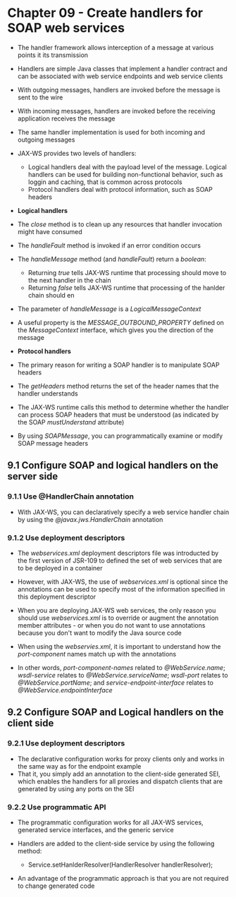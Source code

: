 # Chapter 09 - Create handlers for SOAP web services
* The handler framework allows interception of a message at various points it its transmission
* Handlers are simple Java classes that implement a handler contract and can be associated with web service endpoints and web service clients
* With outgoing messages, handlers are invoked before the message is sent to the wire
* With incoming messages, handlers are invoked before the receiving application receives the message
* The same handler implementation is used for both incoming and outgoing messages

* JAX-WS provides two levels of handlers:
    * Logical handlers deal with the payload level of the message. Logical handlers can be used for building non-functional behavior, such as loggin and caching, that is common across protocols
    * Protocol handlers deal with protocol information, such as SOAP headers

* **Logical handlers**
* The *close* method is to clean up any resources that handler invocation might have consumed
* The *handleFault* method is invoked if an error condition occurs
* The *handleMessage* method (and *handleFault*) return a *boolean*:
    * Returning *true* tells JAX-WS runtime that processing should move to the next handler in the chain
    * Returning *false* tells JAX-WS runtime that processing of the hanlder chain should en

* The parameter of *handleMessage* is a *LogicalMessageContext*
* A useful property is the *MESSAGE_OUTBOUND_PROPERTY* defined on the *MessageContext* interface, which gives you the direction of the message

* **Protocol handlers**
* The primary reason for writing a SOAP handler is to manipulate SOAP headers
* The *getHeaders* method returns the set of the header names that the handler understands
* The JAX-WS runtime calls this method to determine whether the handler can process SOAP headers that must be understood (as indicated by the SOAP *mustUnderstand* attribute)
* By using *SOAPMessage*, you can programmatically examine or modify SOAP message headers

## 9.1 Configure SOAP and logical handlers on the server side

### 9.1.1 Use @HandlerChain annotation
* With JAX-WS, you can declaratively specify a web service handler chain by using the *@javax.jws.HandlerChain* annotation

### 9.1.2 Use deployment descriptors
* The *webservices.xml* deployment descriptors file was introducted by the first version of JSR-109 to defined the set of web services that are to be deployed in a container
* However, with JAX-WS, the use of *webservices.xml* is optional since the annotations can be used to specify most of the information specified in this deployment descriptor
* When you are deploying JAX-WS web services, the only reason you should use *webservices.xml* is to override or augment the annotation member attributes - or when you do not want to use annotations because you don't want to modify the Java source code

* When using the *webservies.xml*, it is important to understand how the *port-component* names match up with the annotations
* In other words, *port-component-names* related to *@WebService.name*; *wsdl-service* relates to *@WebService.serviceName*; *wsdl-port* relates to *@WebService.portName*; and *service-endpoint-interface* relates to *@WebService.endpointInterface*

## 9.2 Configure SOAP and Logical handlers on the client side

### 9.2.1 Use deployment descriptors
* The declarative configuration works for proxy clients only and works in the same way as for the endpoint example
* That it, you simply add an annotation to the client-side generated SEI, which enables the handlers for all proxies and dispatch clients that are generated by using any ports on the SEI

### 9.2.2 Use programmatic API
* The programmatic configuration works for all JAX-WS services, generated service interfaces, and the generic service
* Handlers are added to the client-side service by using the following method:
    * Service.setHanlderResolver(HandlerResolver handlerResolver);

* An advantage of the programmatic approach is that you are not required to change generated code
